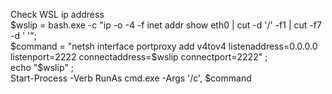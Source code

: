 Check WSL ip address  
$wslip = bash.exe -c "ip -o -4 -f inet addr show eth0 | cut -d '/' -f1 | cut -f7 -d ' '";  
$command = "netsh interface portproxy add v4tov4 listenaddress=0.0.0.0 listenport=2222 connectaddress=$wslip connectport=2222" ;  
echo "$wslip" ;  
Start-Process -Verb RunAs cmd.exe -Args '/c', $command